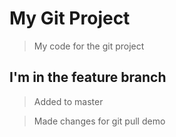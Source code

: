 # My Git Project

> My code for the git project

## I'm in the feature branch

> Added to master

> Made changes for git pull demo
